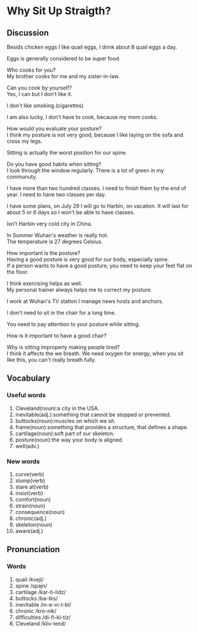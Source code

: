 # Why Sit Up Straigth?
## Discussion
Besids chicken eggs I like quail eggs, I drink about 8 quail eggs a day.  

Eggs is generally considered to be super food.  

Who cooks for you?  
My brother cooks for me and my sister-in-law.  

Can you cook by yourself?  
Yes, I can but I don't like it.  

I don't like smoking.(cigarettes)  

I am also lucky, I don't have to cook, because my mom cooks.  

How would you evaluate your posture?   
I think my posture is not very good, because I like laying on the sofa and cross my legs.    

Sitting is actually the worst position for our spine.  

Do you have good habits when sitting?  
I look through the window regularly. There is a lot of green in my communuty.  

I have more than two hundred classes. I need to finish them by the end of year. I need to have two classes per day.  

I have some plans, on July 29 I will go to Harbin, on vacation. It will last for about 5 or 6 days so I won't be able to have classes.   

Isn't Harbin very cold city in China.  

In Summer Wuhan's weather is really hot.  
The temperature is 27 degrees Celsius.  

How important is the posture?  
Having a good posture is very good for our body, especially spine.  
If a person wants to have a good posture, you need to keep your feet flat on the floor.  

I think exercising helps as well.  
My personal trainer always helps me to correct my posture.  

I work at Wuhan's TV station I manage news hosts and anchors.  

I don't need to sit in the chair for a long time.  

You need to pay attention to your posture while sitting.  

How is it important to have a good chair?  

Why is sitting improperly making people tired?  
I think it affects the we breath. We need oxygen for energy, when you sit like this, you can't really breath fully.  

## Vocabulary
### Useful words
1. Cleveland(noun):a city in the USA.
1. inevitable(adj.):something that cannot be stopped or prevented.
1. buttocks(noun):muscles on which we sit.
1. frame(noun):something that provides a structure, that defines a shape.
1. cartilage(noun):soft part of our skeleton.
1. posture(noun):the way your body is aligned.
1. well(adv.)

### New words
1. curve(verb)
1. slump(verb)
1. stare at(verb)
1. insist(verb)
1. comfort(noun)
1. strain(noun)
1. consequence(noun)
1. chronic(adj.)
1. skeleton(noun)
1. aware(adj.)

## Pronunciation
### Words
1. quail /kvejl/
1. spine /spajn/
1. cartilage /kar-ti-lidz/
1. buttocks /ba-tks/
1. inevitable /in-e-vi-t-bl/
1. chronic /kro-nik/
1. difficulties /di-fi-kl-tiz/
1. Cleveland /kliv-lend/
